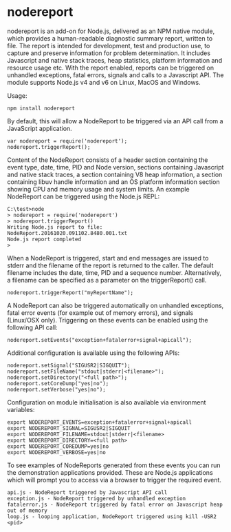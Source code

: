 # nodereport

nodereport is an add-on for Node.js, delivered as an NPM native module,
which provides a human-readable diagnostic summary report, written
to file. The report is intended for development, test and production
use, to capture and preserve information for problem determination.
It includes Javascript and native stack traces, heap statistics,
platform information and resource usage etc. With the report enabled,
reports can be triggered on unhandled exceptions, fatal errors, signals
and calls to a Javascript API. The module supports Node.js v4 and v6 on
Linux, MacOS and Windows.

Usage:

    npm install nodereport

By default, this will allow a NodeReport to be triggered via an API
call from a JavaScript application.

    var nodereport = require('nodereport');
    nodereport.triggerReport();

Content of the NodeReport consists of a header section containing the event
type, date, time, PID and Node version, sections containing Javascript and
native stack traces, a section containing V8 heap information, a section
containing libuv handle information and an OS platform information section
showing CPU and memory usage and system limits. An example NodeReport can be
triggered using the Node.js REPL:

    C:\test>node
    > nodereport = require('nodereport')
    > nodereport.triggerReport()
    Writing Node.js report to file: NodeReport.20161020.091102.8480.001.txt
    Node.js report completed
    >

When a NodeReport is triggered, start and end messages are issued to stderr
and the filename of the report is returned to the caller. The default filename
includes the date, time, PID and a sequence number. Alternatively, a filename
can be specified as a parameter on the triggerReport() call.

    nodereport.triggerReport("myReportName");

A NodeReport can also be triggered automatically on unhandled exceptions, fatal
error events (for example out of memory errors), and signals (Linux/OSX only).
Triggering on these events can be enabled using the following API call:

    nodereport.setEvents("exception+fatalerror+signal+apicall");

Additional configuration is available using the following APIs:

    nodereport.setSignal("SIGUSR2|SIGQUIT");
    nodereport.setFileName("stdout|stderr|<filename>");
    nodereport.setDirectory("<full path>");
    nodereport.setCoreDump("yes|no");
    nodereport.setVerbose("yes|no");

Configuration on module initialisation is also available via environment variables:

    export NODEREPORT_EVENTS=exception+fatalerror+signal+apicall
    export NODEREPORT_SIGNAL=SIGUSR2|SIGQUIT
    export NODEREPORT_FILENAME=stdout|stderr|<filename>
    export NODEREPORT_DIRECTORY=<full path>
    export NODEREPORT_COREDUMP=yes|no
    export NODEREPORT_VERBOSE=yes|no

To see examples of NodeReports generated from these events you can run the
demonstration applications provided. These are Node.js applications which
will prompt you to access via a browser to trigger the required event.

    api.js - NodeReport triggered by Javascript API call
    exception.js - NodeReport triggered by unhandled exception
    fatalerror.js - NodeReport triggered by fatal error on Javascript heap out of memory
    loop.js - looping application, NodeReport triggered using kill -USR2 <pid>
